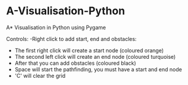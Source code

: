 # A-Visualisation-Python
A* Visualisation in Python using Pygame

Controls:
-Right click to add start, end and obstacles:
  - The first right click will create a start node (coloured orange)
  - The second left click will create an end node (coloured turquoise)
  - After that you can add obstacles (coloured black)
- Space will start the pathfinding, you must have a start and end node
- 'C' will clear the grid
